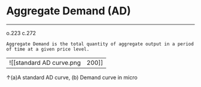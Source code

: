 # Aggregate Demand (AD)
---
o.223 c.272
```ad-definition
Aggregate Demand is the total quantity of aggregate output in a period of time at a given price level.
```

| | |
|-----|-----|
|![[standard AD curve.png|200]]|(a)A standard AD curve, (b) Demand curve in micro|


↑(a)A standard AD curve, (b) Demand curve in micro
